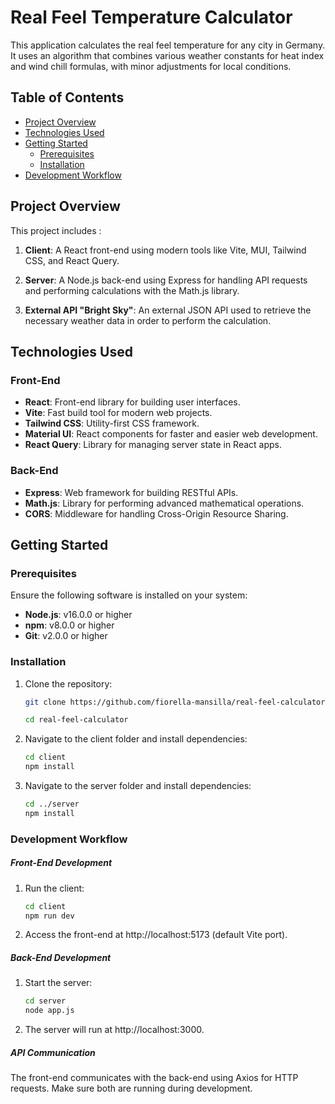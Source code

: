 # Real Feel Temperature Calculator

This application calculates the real feel temperature for any city in Germany. It uses an algorithm that combines various weather constants for heat index and wind chill formulas, with minor adjustments for local conditions.

## Table of Contents

- [Project Overview](#project-overview)
- [Technologies Used](#technologies-used)
- [Getting Started](#getting-started)
  - [Prerequisites](#prerequisites)
  - [Installation](#installation)
- [Development Workflow](#development-workflow)

## Project Overview

This project includes :

1. **Client**: A React front-end using modern tools like Vite, MUI, Tailwind CSS, and React Query.

2. **Server**: A Node.js back-end using Express for handling API requests and performing calculations with the Math.js library.

3. **External API "Bright Sky"**: An external JSON API used to retrieve the necessary weather data in order to perform the calculation.

## Technologies Used

### Front-End
- **React**: Front-end library for building user interfaces.
- **Vite**: Fast build tool for modern web projects.
- **Tailwind CSS**: Utility-first CSS framework.
- **Material UI**: React components for faster and easier web development.
- **React Query**: Library for managing server state in React apps.

### Back-End
- **Express**: Web framework for building RESTful APIs.
- **Math.js**: Library for performing advanced mathematical operations.
- **CORS**: Middleware for handling Cross-Origin Resource Sharing.


## Getting Started

### Prerequisites
Ensure the following software is installed on your system:

- **Node.js**: v16.0.0 or higher 
- **npm**: v8.0.0 or higher 
- **Git**: v2.0.0 or higher 

### Installation

1. Clone the repository:
   ```bash
   git clone https://github.com/fiorella-mansilla/real-feel-calculator.git

   cd real-feel-calculator
   ```

2. Navigate to the client folder and install dependencies:
    ```bash
    cd client
    npm install
    ```

3. Navigate to the server folder and install dependencies:
   ```bash
   cd ../server
   npm install
   ```

### Development Workflow

##### Front-End Development

1. Run the client:

   ```bash
   cd client
   npm run dev
   ```

2. Access the front-end at http://localhost:5173 (default Vite port).

##### Back-End Development

1. Start the server:

   ```bash
   cd server
   node app.js
   ```

2.	The server will run at http://localhost:3000.

##### API Communication

The front-end communicates with the back-end using Axios for HTTP requests. Make sure both are running during development.
